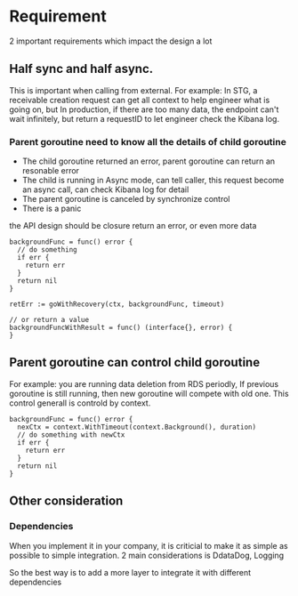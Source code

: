 # Requirement
2 important requirements which impact the design a lot

## Half sync and half async. 
This is important when calling from external. For example: In STG, a receivable creation request can get all context to help engineer what is going on, but In production, if there are too many data, the endpoint can't wait infinitely, but return a requestID to let engineer check the Kibana log.

### Parent goroutine need to know all the details of child goroutine
* The child goroutine returned an error, parent goroutine can return an resonable error
* The child is running in Async mode, can tell caller, this request become an async call, can check Kibana log for detail
* The parent goroutine is canceled by synchronize control
* There is a panic

the API design should be closure return an error, or even more data
```
backgroundFunc = func() error {
  // do something
  if err {
    return err
  }
  return nil
}

retErr := goWithRecovery(ctx, backgroundFunc, timeout)

// or return a value
backgroundFuncWithResult = func() (interface{}, error) {
}
```

## Parent goroutine can control child goroutine
For example: you are running data deletion from RDS periodly, If previous goroutine is still running, then new goroutine will compete with old one.
This control generall is controld by context.

```
backgroundFunc = func() error {
  nexCtx = context.WithTimeout(context.Background(), duration)
  // do something with newCtx
  if err {
    return err
  }
  return nil
}
```

## Other consideration
### Dependencies
When you implement it in your company, it is criticial to make it as simple as possible to simple integration. 2 main considerations is DdataDog, Logging

So the best way is to add a more layer to integrate it with different dependencies
